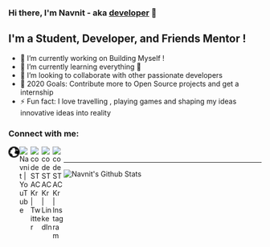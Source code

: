 ### Hi there, I'm Navnit - aka [developer][website] 👋

## I'm a Student, Developer, and Friends Mentor !
- 🔭 I’m currently working on Building Myself !
- 🌱 I’m currently learning everything 🤣
- 👯 I’m looking to collaborate with other passionate developers
- 🥅 2020 Goals: Contribute more to Open Source projects and get a internship
- ⚡ Fun fact: I love travelling , playing games and shaping my ideas innovative ideas into reality

### Connect with me:

[<img align="left" alt="trickbag.in" width="22px" src="https://raw.githubusercontent.com/iconic/open-iconic/master/svg/globe.svg" />][website]
[<img align="left" alt="Navnit | YouTube" width="22px" src="https://cdn.jsdelivr.net/npm/simple-icons@v3/icons/youtube.svg" />][youtube]
[<img align="left" alt="codeSTACKr | Twitter" width="22px" src="https://cdn.jsdelivr.net/npm/simple-icons@v3/icons/twitter.svg" />][twitter]
[<img align="left" alt="codeSTACKr | LinkedIn" width="22px" src="https://cdn.jsdelivr.net/npm/simple-icons@v3/icons/linkedin.svg" />][linkedin]
[<img align="left" alt="codeSTACKr | Instagram" width="22px" src="https://cdn.jsdelivr.net/npm/simple-icons@v3/icons/instagram.svg" />][instagram]

<br />

---
<img align="left" alt="Navnit's Github Stats" src="https://github-readme-stats.vercel.app/api?username=navnit0707&show_icons=true&hide_border=true" />

[website]: https://trickbag.in
[twitter]: https://twitter.com/navnit0707
[youtube]: https://youtube.com/navnit
[instagram]: https://instagram.com/portrait.mobile
[linkedin]: https://www.linkedin.com/in/navnit0707

